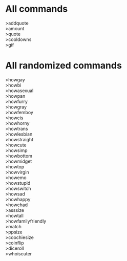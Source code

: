 # All commands
\>addquote \
\>amount\
\>quote\
\>cooldowns\
\>gif

# All randomized commands
\>howgay <mention> \
\>howbi <mention>\
\>howasexual <mention>\
\>howpan <mention>\
\>howfurry <mention>\
\>howgray <mention>\
\>howfemboy <mention>\
\>howcis <mention>\
\>howhorny <mention>\
\>howtrans <mention>\
\>howlesbian <mention>\
\>howstraight <mention>\
\>howcute <mention>\
\>howsimp <mention>\
\>howbottom <mention>\
\>howmidget <mention>\
\>howtop <mention>\
\>howvirgin <mention>\
\>howemo <mention>\
\>howstupid <mention>\
\>howswitch <mention>\
\>howsad <mention>\
\>howhappy <mention>\
\>howchad <mention>\
\>asssize <mention>\
\>howtall <mention>\
\>howfamilyfriendly <mention>\
\>match <mention>\
\>ppsize <mention>\
\>coochiesize <mention>\
\>coinflip\
\>diceroll <number of sides>\
\>whoiscuter <mention> <mention>
  
